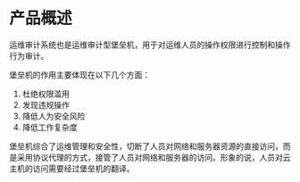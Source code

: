 

# 产品概述

运维审计系统也是运维审计型堡垒机，用于对运维人员的操作权限进行控制和操作行为审计。

堡垒机的作用主要体现在以下几个方面：

1.  杜绝权限滥用
2.  发现违规操作
3.  降低人为安全风险
4.  降低工作复杂度

堡垒机综合了运维管理和安全性，切断了人员对网络和服务器资源的直接访问，而是采用协议代理的方式，接管了人员对网络和服务器的访问。形象的说，人员对云主机的访问需要经过堡垒机的翻译。
